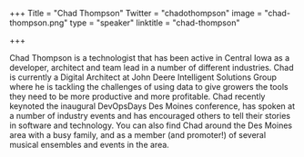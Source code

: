 +++
Title = "Chad Thompson"
Twitter = "chadothompson"
image = "chad-thompson.png"
type = "speaker"
linktitle = "chad-thompson"

+++

Chad Thompson is a technologist that has been active in Central Iowa as a developer, architect and team lead in a number of different industries. Chad is currently a Digital Architect at John Deere Intelligent Solutions Group where he is tackling the challenges of using data to give growers the tools they need to be more productive and more profitable. Chad recently keynoted the inaugural DevOpsDays Des Moines conference, has spoken at a number of industry events and has encouraged others to tell their stories in software and technology. You can also find Chad around the Des Moines area with a busy family, and as a member (and promoter!) of several musical ensembles and events in the area.

